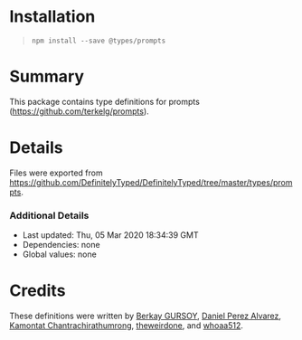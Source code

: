 # Installation
> `npm install --save @types/prompts`

# Summary
This package contains type definitions for prompts (https://github.com/terkelg/prompts).

# Details
Files were exported from https://github.com/DefinitelyTyped/DefinitelyTyped/tree/master/types/prompts.

### Additional Details
 * Last updated: Thu, 05 Mar 2020 18:34:39 GMT
 * Dependencies: none
 * Global values: none

# Credits
These definitions were written by [Berkay GURSOY](https://github.com/Berkays), [Daniel Perez Alvarez](https://github.com/danielpa9708), [Kamontat Chantrachirathumrong](https://github.com/kamontat), [theweirdone](https://github.com/theweirdone), and [whoaa512](https://github.com/whoaa512).
